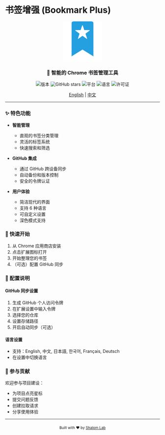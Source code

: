 # 书签增强 (Bookmark Plus)

<p align="center">
  <img src="./public/icons/icon128.png" alt="Bookmark Plus Logo" width="128" height="128">
</p>

<div align="center">
  <h3>🚀 智能的 Chrome 书签管理工具</h3>
</div>

<p align="center">
  <img src="https://img.shields.io/github/v/release/shalom-lab/bookmark-plus?color=2080f0" alt="版本">
  <img src="https://img.shields.io/github/stars/shalom-lab/bookmark-plus?style=social" alt="GitHub stars">
  <img src="https://img.shields.io/badge/platform-Chrome%20%7C%20Edge%20%7C%20Arc-2080f0.svg" alt="平台">
  <img src="https://img.shields.io/badge/languages-6-2080f0.svg" alt="语言">
  <img src="https://img.shields.io/badge/license-MIT-2080f0.svg" alt="许可证">
</p>

<div align="center">
  <a href="README.md">English</a> | <a href="README_zh.md">中文</a>
</div>

---

### ✨ 特色功能

- **智能管理**
  - 直观的书签分类管理
  - 灵活的标签系统
  - 快速搜索和筛选

- **GitHub 集成**
  - 通过 GitHub 跨设备同步
  - 自动备份和版本控制
  - 安全的令牌认证

- **用户体验**
  - 简洁现代的界面
  - 支持 6 种语言
  - 可自定义设置
  - 深色模式支持

### 🚀 快速开始

1. 从 Chrome 应用商店安装
2. 点击扩展图标打开
3. 开始整理您的书签
4. （可选）配置 GitHub 同步

### 🔧 配置说明

#### GitHub 同步设置
1. 生成 GitHub 个人访问令牌
2. 在扩展设置中输入令牌
3. 选择您的仓库
4. 设置存储路径
5. 开启自动同步（可选）

#### 语言设置
- 支持：English, 中文, 日本語, 한국어, Français, Deutsch
- 在设置中切换语言

### 🤝 参与贡献

欢迎参与项目建设：
- 为项目点亮星标
- 提交问题反馈
- 创建拉取请求
- 分享使用体验

---

<div align="center">
  <sub>Built with ❤️ by <a href="https://github.com/shalom-lab">Shalom Lab</a></sub>
</div> 